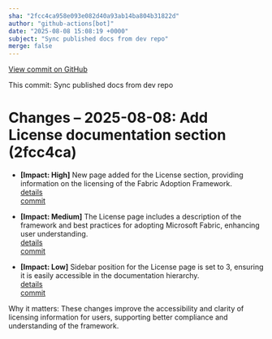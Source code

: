 ```yaml
---
sha: "2fcc4ca958e093e082d40a93ab14ba804b31822d"
author: "github-actions[bot]"
date: "2025-08-08 15:08:19 +0000"
subject: "Sync published docs from dev repo"
merge: false
---
```


[View commit on GitHub](https://github.com/TheTrustedAdvisor/FabricAdoptionFramework/commit/2fcc4ca958e093e082d40a93ab14ba804b31822d)

This commit: Sync published docs from dev repo

# Changes – 2025-08-08: Add License documentation section (2fcc4ca)

- **[Impact: High]** New page added for the License section, providing information on the licensing of the Fabric Adoption Framework.  
   [details](/docs/about/changes/2025-08-08-sync-published-docs-from-dev-repo)  
   [commit](https://github.com/TheTrustedAdvisor/FabricAdoptionFramework/commit/2fcc4ca958e093e082d40a93ab14ba804b31822d)  

- **[Impact: Medium]** The License page includes a description of the framework and best practices for adopting Microsoft Fabric, enhancing user understanding.  
   [details](/docs/about/changes/2025-08-08-sync-published-docs-from-dev-repo)  
   [commit](https://github.com/TheTrustedAdvisor/FabricAdoptionFramework/commit/2fcc4ca958e093e082d40a93ab14ba804b31822d)  

- **[Impact: Low]** Sidebar position for the License page is set to 3, ensuring it is easily accessible in the documentation hierarchy.  
   [details](/docs/about/changes/2025-08-08-sync-published-docs-from-dev-repo)  
   [commit](https://github.com/TheTrustedAdvisor/FabricAdoptionFramework/commit/2fcc4ca958e093e082d40a93ab14ba804b31822d)  

Why it matters: These changes improve the accessibility and clarity of licensing information for users, supporting better compliance and understanding of the framework.
